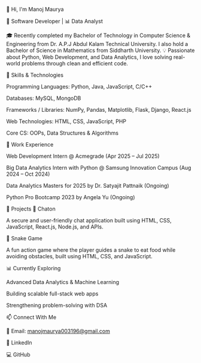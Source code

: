 👋 Hi, I'm Manoj Maurya

🚀 Software Developer | 📊 Data Analyst

🎓 Recently completed my Bachelor of Technology in Computer Science & Engineering from Dr. A.P.J Abdul Kalam Technical University. I also hold a Bachelor of Science in Mathematics from Siddharth University.
💡 Passionate about Python, Web Development, and Data Analytics, I love solving real-world problems through clean and efficient code.

🔧 Skills & Technologies

Programming Languages: Python, Java, JavaScript, C/C++

Databases: MySQL, MongoDB

Frameworks / Libraries: NumPy, Pandas, Matplotlib, Flask, Django, React.js

Web Technologies: HTML, CSS, JavaScript, PHP

Core CS: OOPs, Data Structures & Algorithms

💼 Work Experience

Web Development Intern @ Acmegrade (Apr 2025 – Jul 2025)

Big Data Analytics Intern with Python @ Samsung Innovation Campus (Aug 2024 – Oct 2024)

Data Analytics Masters for 2025 by Dr. Satyajit Pattnaik (Ongoing)

Python Pro Bootcamp 2023 by Angela Yu (Ongoing)

🚀 Projects
🔹 Chaton

A secure and user-friendly chat application built using HTML, CSS, JavaScript, React.js, Node.js, and APIs.

🔹 Snake Game

A fun action game where the player guides a snake to eat food while avoiding obstacles, built using HTML, CSS, and JavaScript.

📊 Currently Exploring

Advanced Data Analytics & Machine Learning

Building scalable full-stack web apps

Strengthening problem-solving with DSA

📫 Connect With Me

📧 Email: manojmaurya003196@gmail.com

💼 LinkedIn

💻 GitHub
